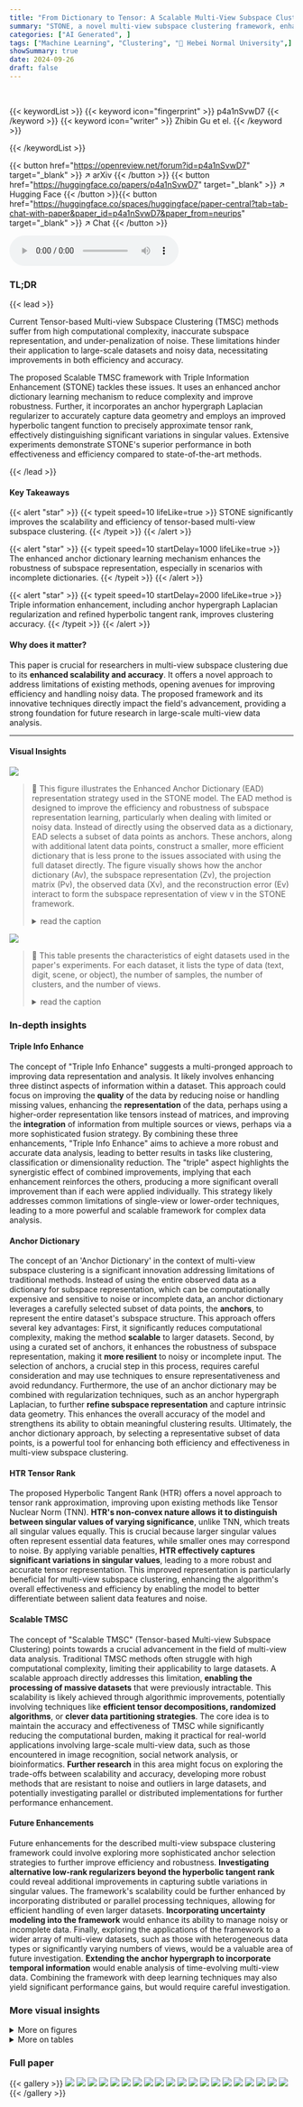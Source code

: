 ```yaml
---
title: "From Dictionary to Tensor: A Scalable Multi-View Subspace Clustering Framework with Triple Information Enhancement"
summary: "STONE, a novel multi-view subspace clustering framework, enhances scalability and accuracy by introducing an anchor dictionary learning mechanism and triple information enhancement."
categories: ["AI Generated", ]
tags: ["Machine Learning", "Clustering", "🏢 Hebei Normal University",]
showSummary: true
date: 2024-09-26
draft: false
---
```


<br>

{{< keywordList >}}
{{< keyword icon="fingerprint" >}} p4a1nSvwD7 {{< /keyword >}}
{{< keyword icon="writer" >}} Zhibin Gu et el. {{< /keyword >}}
 
{{< /keywordList >}}

{{< button href="https://openreview.net/forum?id=p4a1nSvwD7" target="_blank" >}}
↗ arXiv
{{< /button >}}
{{< button href="https://huggingface.co/papers/p4a1nSvwD7" target="_blank" >}}
↗ Hugging Face
{{< /button >}}{{< button href="https://huggingface.co/spaces/huggingface/paper-central?tab=tab-chat-with-paper&paper_id=p4a1nSvwD7&paper_from=neurips" target="_blank" >}}
↗ Chat
{{< /button >}}




<audio controls>
    <source src="https://ai-paper-reviewer.com/p4a1nSvwD7/podcast.wav" type="audio/wav">
    Your browser does not support the audio element.
</audio>


### TL;DR


{{< lead >}}

Current Tensor-based Multi-view Subspace Clustering (TMSC) methods suffer from high computational complexity, inaccurate subspace representation, and under-penalization of noise.  These limitations hinder their application to large-scale datasets and noisy data, necessitating improvements in both efficiency and accuracy. 

The proposed Scalable TMSC framework with Triple Information Enhancement (STONE) tackles these issues.  It uses an enhanced anchor dictionary learning mechanism to reduce complexity and improve robustness. Further, it incorporates an anchor hypergraph Laplacian regularizer to accurately capture data geometry and employs an improved hyperbolic tangent function to precisely approximate tensor rank, effectively distinguishing significant variations in singular values.  Extensive experiments demonstrate STONE's superior performance in both effectiveness and efficiency compared to state-of-the-art methods.

{{< /lead >}}


#### Key Takeaways

{{< alert "star" >}}
{{< typeit speed=10 lifeLike=true >}} STONE significantly improves the scalability and efficiency of tensor-based multi-view subspace clustering. {{< /typeit >}}
{{< /alert >}}

{{< alert "star" >}}
{{< typeit speed=10 startDelay=1000 lifeLike=true >}} The enhanced anchor dictionary learning mechanism enhances the robustness of subspace representation, especially in scenarios with incomplete dictionaries. {{< /typeit >}}
{{< /alert >}}

{{< alert "star" >}}
{{< typeit speed=10 startDelay=2000 lifeLike=true >}} Triple information enhancement, including anchor hypergraph Laplacian regularization and refined hyperbolic tangent rank, improves clustering accuracy. {{< /typeit >}}
{{< /alert >}}

#### Why does it matter?
This paper is crucial for researchers in multi-view subspace clustering due to its **enhanced scalability and accuracy**.  It offers a novel approach to address limitations of existing methods, opening avenues for improving efficiency and handling noisy data.  The proposed framework and its innovative techniques directly impact the field's advancement, providing a strong foundation for future research in large-scale multi-view data analysis.

------
#### Visual Insights



![](https://ai-paper-reviewer.com/p4a1nSvwD7/figures_4_1.jpg)

> 🔼 This figure illustrates the Enhanced Anchor Dictionary (EAD) representation strategy used in the STONE model.  The EAD method is designed to improve the efficiency and robustness of subspace representation learning, particularly when dealing with limited or noisy data. Instead of directly using the observed data as a dictionary, EAD selects a subset of data points as anchors. These anchors, along with additional latent data points, construct a smaller, more efficient dictionary that is less prone to the issues associated with using the full dataset directly.  The figure visually shows how the anchor dictionary (Av), the subspace representation (Zv), the projection matrix (Pv), the observed data (Xv), and the reconstruction error (Ev) interact to form the subspace representation of view v in the STONE framework.
> <details>
> <summary>read the caption</summary>
> Figure 1: Schematic of Enhanced Anchor Dictionary Representation (EAD).
> </details>





![](https://ai-paper-reviewer.com/p4a1nSvwD7/tables_5_1.jpg)

> 🔼 This table presents the characteristics of eight datasets used in the paper's experiments.  For each dataset, it lists the type of data (text, digit, scene, or object), the number of samples, the number of clusters, and the number of views.
> <details>
> <summary>read the caption</summary>
> Table 1: Overview of Statistical Features for Eight Datasets.
> </details>





### In-depth insights


#### Triple Info Enhance
The concept of "Triple Info Enhance" suggests a multi-pronged approach to improving data representation and analysis.  It likely involves enhancing three distinct aspects of information within a dataset. This approach could focus on improving the **quality** of the data by reducing noise or handling missing values, enhancing the **representation** of the data, perhaps using a higher-order representation like tensors instead of matrices, and improving the **integration** of information from multiple sources or views, perhaps via a more sophisticated fusion strategy. By combining these three enhancements, "Triple Info Enhance" aims to achieve a more robust and accurate data analysis, leading to better results in tasks like clustering, classification or dimensionality reduction. The "triple" aspect highlights the synergistic effect of combined improvements, implying that each enhancement reinforces the others, producing a more significant overall improvement than if each were applied individually.  This strategy likely addresses common limitations of single-view or lower-order techniques, leading to a more powerful and scalable framework for complex data analysis.

#### Anchor Dictionary
The concept of an 'Anchor Dictionary' in the context of multi-view subspace clustering is a significant innovation addressing limitations of traditional methods.  Instead of using the entire observed data as a dictionary for subspace representation, which can be computationally expensive and sensitive to noise or incomplete data, an anchor dictionary leverages a carefully selected subset of data points, the **anchors**, to represent the entire dataset's subspace structure. This approach offers several key advantages: First, it significantly reduces computational complexity, making the method **scalable** to larger datasets. Second, by using a curated set of anchors, it enhances the robustness of subspace representation, making it **more resilient** to noisy or incomplete input. The selection of anchors, a crucial step in this process, requires careful consideration and may use techniques to ensure representativeness and avoid redundancy.  Furthermore, the use of an anchor dictionary may be combined with regularization techniques, such as an anchor hypergraph Laplacian, to further **refine subspace representation** and capture intrinsic data geometry. This enhances the overall accuracy of the model and strengthens its ability to obtain meaningful clustering results.  Ultimately, the anchor dictionary approach, by selecting a representative subset of data points, is a powerful tool for enhancing both efficiency and effectiveness in multi-view subspace clustering.

#### HTR Tensor Rank
The proposed Hyperbolic Tangent Rank (HTR) offers a novel approach to tensor rank approximation, improving upon existing methods like Tensor Nuclear Norm (TNN).  **HTR's non-convex nature allows it to distinguish between singular values of varying significance**, unlike TNN, which treats all singular values equally. This is crucial because larger singular values often represent essential data features, while smaller ones may correspond to noise.  By applying variable penalties, **HTR effectively captures significant variations in singular values**, leading to a more robust and accurate tensor representation. This improved representation is particularly beneficial for multi-view subspace clustering, enhancing the algorithm's overall effectiveness and efficiency by enabling the model to better differentiate between salient data features and noise.

#### Scalable TMSC
The concept of "Scalable TMSC" (Tensor-based Multi-view Subspace Clustering) points towards a crucial advancement in the field of multi-view data analysis.  Traditional TMSC methods often struggle with high computational complexity, limiting their applicability to large datasets. A scalable approach directly addresses this limitation, **enabling the processing of massive datasets** that were previously intractable.  This scalability is likely achieved through algorithmic improvements, potentially involving techniques like **efficient tensor decompositions, randomized algorithms**, or **clever data partitioning strategies**. The core idea is to maintain the accuracy and effectiveness of TMSC while significantly reducing the computational burden, making it practical for real-world applications involving large-scale multi-view data, such as those encountered in image recognition, social network analysis, or bioinformatics.  **Further research** in this area might focus on exploring the trade-offs between scalability and accuracy, developing more robust methods that are resistant to noise and outliers in large datasets, and potentially investigating parallel or distributed implementations for further performance enhancement.

#### Future Enhancements
Future enhancements for the described multi-view subspace clustering framework could involve exploring more sophisticated anchor selection strategies to further improve efficiency and robustness.  **Investigating alternative low-rank regularizers beyond the hyperbolic tangent rank** could reveal additional improvements in capturing subtle variations in singular values.  The framework's scalability could be further enhanced by incorporating distributed or parallel processing techniques, allowing for efficient handling of even larger datasets. **Incorporating uncertainty modeling into the framework** would enhance its ability to manage noisy or incomplete data.  Finally, exploring the applications of the framework to a wider array of multi-view datasets, such as those with heterogeneous data types or significantly varying numbers of views, would be a valuable area of future investigation.  **Extending the anchor hypergraph to incorporate temporal information** would enable analysis of time-evolving multi-view data.  Combining the framework with deep learning techniques may also yield significant performance gains, but would require careful investigation.


### More visual insights

<details>
<summary>More on figures
</summary>


![](https://ai-paper-reviewer.com/p4a1nSvwD7/figures_4_2.jpg)

> 🔼 This figure compares the performance of the proposed Hyperbolic Tangent Rank (HTR) approximation to existing tensor rank approximations, namely Tensor Nuclear Norm (TNN) and Truncated Logarithmic Schatten-p Norm (TLSPN).  It shows that HTR more precisely approximates the tensor rank across a range of values, particularly for those close to zero and larger values.  This more accurate approximation allows HTR to better distinguish between significant variations and noise within the singular values of the tensor data.
> <details>
> <summary>read the caption</summary>
> Figure 2: Tensor Rank Approximation: HTR vs. TNN and TLSN.
> </details>



![](https://ai-paper-reviewer.com/p4a1nSvwD7/figures_6_1.jpg)

> 🔼 This figure demonstrates the effect of varying the parameter δ (delta) in the STONE model on the clustering performance across different datasets. The x-axis represents the values of δ, and the y-axis represents the clustering performance metrics (ACC and NMI). The different curves in the figure represent the results obtained for different datasets (NGs, HW, and MSRCV1). It shows how the choice of δ impacts the clustering results, revealing that an optimal δ value exists for each dataset, maximizing the effectiveness of the STONE model's capability to capture non-linear correlations.
> <details>
> <summary>read the caption</summary>
> Figure 3: Impact of Parameter δ on the STONE Model.
> </details>



![](https://ai-paper-reviewer.com/p4a1nSvwD7/figures_7_1.jpg)

> 🔼 This figure displays the impact of varying the number of anchors on the STONE model's performance across three different datasets (NGs, HW, and MSRCV1).  The x-axis represents the number of anchors (multiples of a base number 'c'), and the y-axis shows the clustering accuracy (ACC) and Normalized Mutual Information (NMI).  The results indicate that choosing a smaller number of discriminative anchors is better than using a larger number of non-discriminative anchors, and the optimal performance is achieved with 'c' or '2c' anchors. This demonstrates the effectiveness of the anchor selection strategy in STONE.
> <details>
> <summary>read the caption</summary>
> Figure 4: The Influence of Anchor Quantity on STONE Model Performance.
> </details>



![](https://ai-paper-reviewer.com/p4a1nSvwD7/figures_8_1.jpg)

> 🔼 This figure presents a sensitivity analysis of the STONE model's performance concerning its three balancing parameters: α, β, and γ.  The plots show how the accuracy (ACC) of the model changes as these parameters are varied across different values, providing insights into their relative importance and optimal ranges for achieving the best clustering performance. Each subplot represents the result for a specific dataset (HW in this case), showing the interplay between α and β at various values of γ, allowing for a comprehensive understanding of the parameters' impact on the model's efficacy.
> <details>
> <summary>read the caption</summary>
> Figure 5: Sensitivity Analysis of the STONE Model to the Balance Parameters α, β and γ.
> </details>



![](https://ai-paper-reviewer.com/p4a1nSvwD7/figures_9_1.jpg)

> 🔼 This figure displays the convergence behavior of the STONE model's optimization algorithm across three different datasets: NGs, HW, and MSRCV1.  The plots show the reconstruction error (RE) and matching error (ME) over a series of iterations.  The rapid decrease and subsequent stabilization of both RE and ME indicate the algorithm's efficient convergence to a solution, demonstrating its robust behavior across varied datasets.
> <details>
> <summary>read the caption</summary>
> Figure 6: Convergence Curves of STONE on Three Datasets.
> </details>



![](https://ai-paper-reviewer.com/p4a1nSvwD7/figures_18_1.jpg)

> 🔼 The figure compares the consensus affinity matrices generated by different multi-view clustering methods, including MVCtopl, MSC2D, GMC, MVSCTM, TBGL, and the proposed STONE model.  The visualization highlights how the STONE model produces a more well-defined block-diagonal structure compared to other methods, indicating a more effective clustering of the data points. This showcases the superiority of STONE in learning high-order correlations and local geometric structures within the data.
> <details>
> <summary>read the caption</summary>
> Figure 7: Contrasting Consensus Affinity Matrices: STONE vs. SOTA on NGs Dataset.
> </details>



![](https://ai-paper-reviewer.com/p4a1nSvwD7/figures_19_1.jpg)

> 🔼 This figure visualizes the results of t-SNE dimensionality reduction applied to the MSRCV1 dataset.  It shows separate t-SNE plots for each of the five individual views (a-e), as well as a t-SNE plot (f) of the consensus representation learned by the STONE model which integrates information across all views. The visualization aims to demonstrate that the consensus representation obtained by the STONE model provides a more distinct separation of clusters compared to the individual views, highlighting the benefits of multi-view integration in improving clustering performance.
> <details>
> <summary>read the caption</summary>
> Figure 8: Comparative t-SNE Visualization Analysis: View-Specific Graphs vs. Consensus Graph.
> </details>



![](https://ai-paper-reviewer.com/p4a1nSvwD7/figures_20_1.jpg)

> 🔼 This figure displays the impact of the built-in parameter δ on the performance of the STONE model across eight datasets.  The parameter δ controls the degree of shrinkage applied to different singular values, affecting how well the model distinguishes between significant variations and noise within the tensor data. The graphs show that changes in the value of δ lead to fluctuations in clustering performance (ACC and NMI), demonstrating its sensitivity and the importance of careful tuning for optimal results. The performance varies for each dataset, highlighting the data-dependent nature of this parameter and the need for careful selection.
> <details>
> <summary>read the caption</summary>
> Figure 9: Impact of Parameter δ on the STONE Model on Eight Datasets.
> </details>



![](https://ai-paper-reviewer.com/p4a1nSvwD7/figures_20_2.jpg)

> 🔼 This figure displays the impact of the built-in parameter δ on the STONE model's performance across eight different datasets. The parameter δ dynamically controls the degree of shrinkage applied to different singular values of tensor data.  The x-axis represents the various values of δ tested, while the y-axis shows the corresponding ACC and NMI values. The plots illustrate how different values of δ influence clustering performance (ACC and NMI) for each dataset. This analysis helps in understanding how the non-convex penalty term (HTR) works and its sensitivity to different δ values.
> <details>
> <summary>read the caption</summary>
> Figure 9: Impact of Parameter δ on the STONE Model on Eight Datasets.
> </details>



![](https://ai-paper-reviewer.com/p4a1nSvwD7/figures_21_1.jpg)

> 🔼 This figure displays a sensitivity analysis of the STONE model's performance to its three balancing parameters (α, β, and γ) across eight different datasets.  Each subfigure shows a 3D surface plot illustrating the relationship between the three parameters and the resulting accuracy (ACC) achieved on a specific dataset.  The plots help to visualize the optimal parameter ranges for achieving high clustering accuracy and highlight the interplay between the parameters in influencing performance.
> <details>
> <summary>read the caption</summary>
> Figure 11: Sensitivity Analysis of the STONE Model to Parameters α, β and γ on Eight Datasets.
> </details>



![](https://ai-paper-reviewer.com/p4a1nSvwD7/figures_21_2.jpg)

> 🔼 This figure displays a sensitivity analysis of the STONE model's performance across eight datasets with respect to variations in three balancing parameters (α, β, and γ). Each subfigure represents a different dataset, showing how changes in the parameters affect the accuracy (ACC) and normalized mutual information (NMI) scores.  The 3D plots visualize the parameter space, providing insights into the model's robustness and optimal parameter ranges for different datasets.
> <details>
> <summary>read the caption</summary>
> Figure 11: Sensitivity Analysis of the STONE Model to Parameters α, β and γ on Eight Datasets.
> </details>



![](https://ai-paper-reviewer.com/p4a1nSvwD7/figures_21_3.jpg)

> 🔼 This figure displays the convergence behavior of the STONE model's optimization process on three datasets: NGs, HW, and MSRCV1.  The plots track two key metrics: reconstruction error (RE) and matching error (ME) over a series of iterations.  The rapid decrease and eventual stabilization of both RE and ME demonstrate the model's efficient and robust convergence to a solution.
> <details>
> <summary>read the caption</summary>
> Figure 6: Convergence Curves of STONE on Three Datasets.
> </details>



</details>




<details>
<summary>More on tables
</summary>


![](https://ai-paper-reviewer.com/p4a1nSvwD7/tables_7_1.jpg)
> 🔼 This table compares the computational efficiency of different multi-view clustering methods on datasets with more than 4,000 samples.  The efficiency is measured in terms of the running time (in seconds) for each method on four different datasets: Scene15, ALOI-100, Caltech101-all, and CIFAR10.  The results show that the proposed STONE method significantly outperforms other state-of-the-art methods in terms of computational efficiency.
> <details>
> <summary>read the caption</summary>
> Table 3: Efficiency Comparison of Different Methods on Datasets with over 4,000 Samples.
> </details>

![](https://ai-paper-reviewer.com/p4a1nSvwD7/tables_8_1.jpg)
> 🔼 This table presents the results of ablation studies performed on the Caltech101-all and CIFAR10 datasets. The studies evaluated the impact of removing individual loss terms (LEAD, LRE, LAHR) from the STONE model's objective function.  Each row represents a configuration, showing whether each loss term was included (√) or excluded ( ). The ACC, NMI, PUR, F-score, and ARI metrics are then reported for each configuration, demonstrating the relative importance of each loss term to the overall performance of the STONE model. The last row shows the full model's performance.
> <details>
> <summary>read the caption</summary>
> Table 9: Analysis of STONE Model Ablation on Caltech101-all and CIFAR10 Datasets.
> </details>

![](https://ai-paper-reviewer.com/p4a1nSvwD7/tables_19_1.jpg)
> 🔼 This table presents a detailed comparison of the clustering performance of the proposed STONE model against ten other state-of-the-art (SOTA) methods across eight different datasets.  The performance is evaluated using five common metrics: Accuracy (ACC), Normalized Mutual Information (NMI), Purity (PUR), F-score, and Adjusted Rand Index (ARI).  Higher values indicate better clustering performance. The table shows the mean and standard deviation of each metric across multiple runs, providing a comprehensive statistical analysis of the results.  The results demonstrate the superior clustering accuracy and robustness of the STONE model compared to existing methods.
> <details>
> <summary>read the caption</summary>
> Table 2: Clustering Performance Comparison Across Eight Datasets (Mean ± Standard Deviation).
> </details>

![](https://ai-paper-reviewer.com/p4a1nSvwD7/tables_19_2.jpg)
> 🔼 This table presents the ablation study results for the STONE model on Caltech101-all and CIFAR10 datasets. It shows the clustering performance (ACC, NMI, PUR, F-score, ARI) when different components of the model (LEAD, LRE, LAHR) are removed. The results demonstrate the contribution of each component to the overall performance.  The checkmarks indicate which components were included in the experiment. The best performing results are shown in bold.
> <details>
> <summary>read the caption</summary>
> Table 9: Analysis of STONE Model Ablation on Caltech101-all and CIFAR10 Datasets.
> </details>

![](https://ai-paper-reviewer.com/p4a1nSvwD7/tables_20_1.jpg)
> 🔼 This table presents the ablation study results on MSRCV1 and ALOI-100 datasets. It shows the clustering performance (ACC, NMI, PUR, F-score, ARI) when different components (LEAD, LRE, LAHR) of the proposed STONE model are removed. The results demonstrate the impact of each component on the overall performance, highlighting their contribution to achieving high accuracy.
> <details>
> <summary>read the caption</summary>
> Table 8: Analysis of STONE Model Ablation on MSRCV1 and ALOI-100 Datasets.
> </details>

![](https://ai-paper-reviewer.com/p4a1nSvwD7/tables_21_1.jpg)
> 🔼 This table presents the ablation study results on the Caltech101-all and CIFAR10 datasets.  It shows the clustering performance (ACC, NMI, PUR, F-score, ARI) when different combinations of the three loss terms (LEAD, LRE, LAHR) are included in the STONE model. The results demonstrate the contribution of each loss term to the overall performance, highlighting the importance of integrating all three for optimal results.
> <details>
> <summary>read the caption</summary>
> Table 9: Analysis of STONE Model Ablation on Caltech101-all and CIFAR10 Datasets.
> </details>

</details>




### Full paper

{{< gallery >}}
<img src="https://ai-paper-reviewer.com/p4a1nSvwD7/1.png" class="grid-w50 md:grid-w33 xl:grid-w25" />
<img src="https://ai-paper-reviewer.com/p4a1nSvwD7/2.png" class="grid-w50 md:grid-w33 xl:grid-w25" />
<img src="https://ai-paper-reviewer.com/p4a1nSvwD7/3.png" class="grid-w50 md:grid-w33 xl:grid-w25" />
<img src="https://ai-paper-reviewer.com/p4a1nSvwD7/4.png" class="grid-w50 md:grid-w33 xl:grid-w25" />
<img src="https://ai-paper-reviewer.com/p4a1nSvwD7/5.png" class="grid-w50 md:grid-w33 xl:grid-w25" />
<img src="https://ai-paper-reviewer.com/p4a1nSvwD7/6.png" class="grid-w50 md:grid-w33 xl:grid-w25" />
<img src="https://ai-paper-reviewer.com/p4a1nSvwD7/7.png" class="grid-w50 md:grid-w33 xl:grid-w25" />
<img src="https://ai-paper-reviewer.com/p4a1nSvwD7/8.png" class="grid-w50 md:grid-w33 xl:grid-w25" />
<img src="https://ai-paper-reviewer.com/p4a1nSvwD7/9.png" class="grid-w50 md:grid-w33 xl:grid-w25" />
<img src="https://ai-paper-reviewer.com/p4a1nSvwD7/10.png" class="grid-w50 md:grid-w33 xl:grid-w25" />
<img src="https://ai-paper-reviewer.com/p4a1nSvwD7/11.png" class="grid-w50 md:grid-w33 xl:grid-w25" />
<img src="https://ai-paper-reviewer.com/p4a1nSvwD7/12.png" class="grid-w50 md:grid-w33 xl:grid-w25" />
<img src="https://ai-paper-reviewer.com/p4a1nSvwD7/13.png" class="grid-w50 md:grid-w33 xl:grid-w25" />
<img src="https://ai-paper-reviewer.com/p4a1nSvwD7/14.png" class="grid-w50 md:grid-w33 xl:grid-w25" />
<img src="https://ai-paper-reviewer.com/p4a1nSvwD7/15.png" class="grid-w50 md:grid-w33 xl:grid-w25" />
<img src="https://ai-paper-reviewer.com/p4a1nSvwD7/16.png" class="grid-w50 md:grid-w33 xl:grid-w25" />
<img src="https://ai-paper-reviewer.com/p4a1nSvwD7/17.png" class="grid-w50 md:grid-w33 xl:grid-w25" />
<img src="https://ai-paper-reviewer.com/p4a1nSvwD7/18.png" class="grid-w50 md:grid-w33 xl:grid-w25" />
<img src="https://ai-paper-reviewer.com/p4a1nSvwD7/19.png" class="grid-w50 md:grid-w33 xl:grid-w25" />
<img src="https://ai-paper-reviewer.com/p4a1nSvwD7/20.png" class="grid-w50 md:grid-w33 xl:grid-w25" />
{{< /gallery >}}